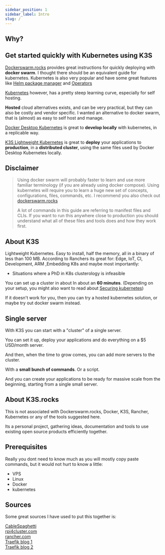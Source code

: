 ```yaml
---
sidebar_position: 1
sidebar_label: Intro
slug: /
---
```



## Why?

## Get started quickly with Kubernetes using K3S

<a href="https://www.dockerswarm.rocks/" target="_blank">Dockerswarm.rocks</a> provides great instructions for quickly deploying with **docker swarm**. I thought there should be an equivalent guide for kubernetes. Kubernetes is also very popular and have some great features like <a href="https://helm.sh/" target="_blank">Helm package manager</a> and <a href="https://operatorhub.io/" target="_blank">Operators</a>

<a href="https://kubernetes.io/" target="_blank">Kubernetes</a> however, has a pretty steep learning curve, especially for self hosting.

**Hosted** cloud alternatives exists, and can be very practical, but they can also be costly and vendor specific. I wanted an alternative to docker swarm, that is (almost) as easy to self host and manage.

<a href="https://docs.docker.com/desktop/kubernetes/" target="_blank">Docker Desktop Kubernetes</a> is great to **develop locally** with kubernetes, in a replicable way.

<a href="https://rancher.com/docs/k3s/latest/en/" target="_blank">K3S Lightweight Kubernetes</a> is great to **deploy** your applications to **production**, in a **distributed cluster**, using the same files used by Docker Desktop Kubernetes locally.

## Disclaimer

<blockquote>

<p>Using docker swarm will probably faster to learn and use more familiar terminology (if you are already using docker compose). Using kubernetes will require you to learn a huge new set of concepts, configurations, files, commands, etc.  I recommend you also check out <a href="https://www.dockerswarm.rocks/" target="_blank">dockerswarm.rocks</a></p>

A lot of commands in this guide are referring to manifest files and CLIs. If you want to run this anywhere close to production you should understand what all of these files and tools does and how they work first.

</blockquote>

## About K3S

Lightweight Kubernetes. Easy to install, half the memory, all in a binary of less than 100 MB. According to Ranchers its great for: Edge, IoT, CI, Development, ARM ,Embedding K8s and maybe most importantly:

- Situations where a PhD in K8s clusterology is infeasible

You can set up a cluster in about In about an **60 minutes**. (Depending on your setup, you might also want to read about <a href="https://kubernetes.io/docs/tasks/administer-cluster/securing-a-cluster/" target="_blank">Securing kubernetes</a>)

If it doesn't work for you, then you can try a hosted kubernetes solution, or maybe try out docker swarm instead.

## Single server

With K3S you can start with a "cluster" of a single server.

You can set it up, deploy your applications and do everything on a $5 USD/month server.

And then, when the time to grow comes, you can add more servers to the cluster.

With a **small bunch of commands**. Or a script.

And you can create your applications to be ready for massive scale from the beginning, starting from a single small server.

## About **K3S.rocks**

This is not associated with Dockerswarm.rocks, Docker, K3S, Rancher, Kubernetes or any of the tools suggested here.

Its a personal project, gathering ideas, documentation and tools to use existing open source products efficiently together.

## Prerequisites

Really you dont need to know much as you will mostly copy paste commands, but it would not hurt to know a little:

- VPS
- Linux
- Docker
- kubernetes

## Sources

Some great sources I have used to put this together is:

[CableSpaghetti](https://github.com/cablespaghetti/k3s-monitoring)  
[rpi4cluster.com](https://rpi4cluster.com/)  
[rancher.com](https://rancher.com/)  
[Traefik blog 1](https://traefik.io/blog/capture-traefik-metrics-for-apps-on-kubernetes-with-prometheus/)  
[Traefik blog 2](https://github.com/traefik-tech-blog/traefik-sre-metrics/)
